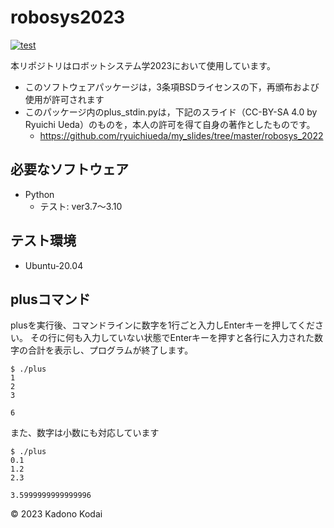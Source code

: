 # robosys2023
[![test](https://github.com/Orbital-G/robosys2023/actions/workflows/test.yml/badge.svg)](https://github.com/Orbital-G/robosys2023/actions/workflows/test.yml)

本リポジトリはロボットシステム学2023において使用しています。
* このソフトウェアパッケージは，3条項BSDライセンスの下，再頒布および使用が許可されます
* このパッケージ内のplus_stdin.pyは，下記のスライド（CC-BY-SA 4.0 by Ryuichi Ueda）のものを，本人の許可を得て自身の著作としたものです。
  * <https://github.com/ryuichiueda/my_slides/tree/master/robosys_2022>
## 必要なソフトウェア
* Python
  * テスト: ver3.7〜3.10

## テスト環境
* Ubuntu-20.04

## plusコマンド
plusを実行後、コマンドラインに数字を1行ごと入力しEnterキーを押してください。
その行に何も入力していない状態でEnterキーを押すと各行に入力された数字の合計を表示し、プログラムが終了します。
```
$ ./plus
1
2
3

6
```
また、数字は小数にも対応しています
```
$ ./plus
0.1
1.2
2.3

3.5999999999999996
```
© 2023 Kadono Kodai
